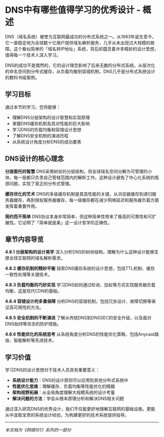 # DNS中有哪些值得学习的优秀设计 - 概述

DNS（域名系统）被誉为互联网最成功的分布式系统之一。从1983年诞生至今，它一直稳定地为全球数十亿用户提供域名解析服务，几乎从未出现过大规模的故障。这个看似简单的「域名转IP地址」系统，背后却蕴含着许多精妙的设计思想，值得每一个技术人深入学习。

DNS的成功不是偶然的，它的设计理念影响了后来无数的分布式系统。从层次化的命名空间到分布式缓存，从负载均衡到容错机制，DNS几乎是分布式系统设计的教科书级案例。

## 学习目标

通过本节的学习，您将能够：
- 理解DNS分层架构的设计智慧和实现原理
- 掌握DNS缓存机制及其对性能的巨大影响
- 学习DNS的负载均衡和容错设计思想
- 了解DNS安全机制的演进历程
- 从系统设计角度分析DNS的成功要素

## DNS设计的核心理念

**分层委托的智慧**
DNS采用树状的分层结构，将全球域名空间分解为可管理的小块，每一层都只负责自己管辖范围内的解析工作。这种设计避免了中心化系统的瓶颈问题，实现了真正的分布式管理。

**缓存优化的艺术**
DNS的多级缓存机制是其高性能的关键。从浏览器缓存到递归服务器缓存，再到授权服务器缓存，每一级缓存都在减少网络延迟和服务器负载方面发挥着重要作用。

**简约而不简单**
DNS协议本身非常简单，但这种简单性带来了极高的可靠性和可扩展性。它证明了「简单就是美」这一设计哲学的正确性。

## 章节内容导览

**4.8.1 分层架构的设计美学**
深入分析DNS的树状结构，理解为什么这种设计能够支撑全球互联网的域名解析需求。

**4.8.2 缓存机制的精妙平衡**
探索DNS缓存系统的设计思想，包括TTL机制、缓存一致性处理等关键技术。

**4.8.3 负载均衡的巧妙实现**
学习DNS如何通过轮询、加权等方式实现服务器负载均衡，这是现代CDN的基础。

**4.8.4 容错设计的多重保障**
分析DNS的容错机制，包括冗余设计、故障切换等保证高可用性的方法。

**4.8.5 安全机制的不断演进**
了解从传统DNS到DNSSEC的安全升级，以及面对DNS劫持等攻击的防护措施。

**4.8.6 性能优化的系统思考**
从系统角度分析DNS的性能优化策略，包括Anycast路由、智能解析等先进技术。

## 学习价值

学习DNS的设计思想对于技术人员具有重要意义：
- **系统设计能力**：DNS的设计原则可以应用到其他分布式系统中
- **性能优化思维**：理解缓存、负载均衡等性能优化的精髓
- **架构视野拓展**：从全局角度理解大规模系统的设计考量
- **解决问题的方法**：学会从根本原理分析和解决DNS相关问题

通过深入研究DNS的优秀设计，我们不仅能更好地理解互联网的基础设施，更能从中汲取宝贵的系统设计经验，为构建更好的技术系统提供指导。

---

*本文档为《网络101》系列的一部分*
